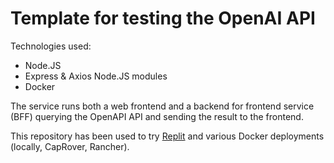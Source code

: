 Template for testing the OpenAI API
===================================

Technologies used:

- Node.JS
- Express & Axios Node.JS modules
- Docker

The service runs both a web frontend and a backend for frontend service (BFF) querying the OpenAPI API and sending the result to the frontend.

This repository has been used to try [Replit](https://replit.com/) and various Docker deployments (locally, CapRover, Rancher).
